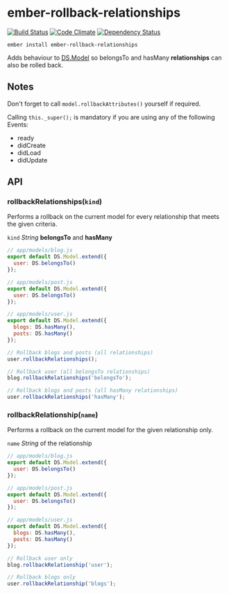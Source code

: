 # ember-rollback-relationships
[![Build Status](https://api.travis-ci.org/dylanmensaert/ember-rollback-relationships.png)](https://travis-ci.org/dylanmensaert/ember-rollback-relationships)
[![Code Climate](https://codeclimate.com/github/dylanmensaert/ember-rollback-relationships.png)](https://codeclimate.com/github/dylanmensaert/ember-rollback-relationships)
[![Dependency Status](https://www.versioneye.com/user/projects/59cbd0032de28c00382c93b2/badge.svg?style=flat)](https://www.versioneye.com/user/projects/59cbd0032de28c00382c93b2)

`ember install ember-rollback-relationships`

Adds behaviour to [DS.Model](http://emberjs.com/api/data/classes/DS.Model.html) so belongsTo and hasMany **relationships** can also be rolled back.

Notes
---

Don't forget to call `model.rollbackAttributes()` yourself if required.

Calling `this._super();` is mandatory if you are using any of the following Events:
- ready
- didCreate
- didLoad
- didUpdate

API
---

### rollbackRelationships(`kind`)

Performs a rollback on the current model for every relationship that meets the given criteria.

`kind` *String* **belongsTo** and **hasMany**

```js
// app/models/blog.js
export default DS.Model.extend({
  user: DS.belongsTo()
});

// app/models/post.js
export default DS.Model.extend({
  user: DS.belongsTo()
});

// app/models/user.js
export default DS.Model.extend({
  blogs: DS.hasMany(),
  posts: DS.hasMany()
});

// Rollback blogs and posts (all relationships)
user.rollbackRelationships();

// Rollback user (all belongsTo relationships)
blog.rollbackRelationships('belongsTo');

// Rollback blogs and posts (all hasMany relationships)
user.rollbackRelationships('hasMany');
```

### rollbackRelationship(`name`)

Performs a rollback on the current model for the given relationship only.

`name` *String* of the relationship

```js
// app/models/blog.js
export default DS.Model.extend({
  user: DS.belongsTo()
});

// app/models/post.js
export default DS.Model.extend({
  user: DS.belongsTo()
});

// app/models/user.js
export default DS.Model.extend({
  blogs: DS.hasMany(),
  posts: DS.hasMany()
});

// Rollback user only
blog.rollbackRelationship('user');

// Rollback blogs only
user.rollbackRelationship('blogs');
```

